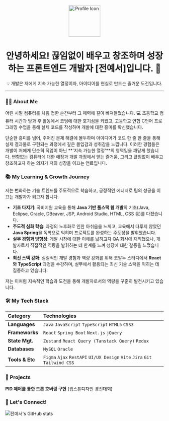 <div align="center">
  <img src="https://github.com/roseraph502on/roseraph502on/assets/136009893/781b0a70-87a2-4a00-afcf-f5c24b6170d4" width="100px" alt="Profile Icon">
  <h1>안녕하세요! 끊임없이 배우고 창조하며 성장하는 프론트엔드 개발자 [전예서]입니다. 🚀</h1>
  <p>💡 개발은 저에게 지속 가능한 열정이자, 아이디어를 현실로 만드는 즐거운 도전입니다.</p>
</div>

---

### 🙋‍♀️ About Me

어린 시절 컴퓨터를 처음 접한 순간부터 그 매력에 깊이 빠져들었습니다. 💻
초등학교 컴퓨터 시간과 방과 후 활동에서 코딩에 대한 호기심을 키웠고, 고등학교 연합 C언어 프로그래밍 수업을 통해 실제 코드를 작성하며 개발에 대한 흥미를 확신했습니다.

단순한 흥미를 넘어, 주어진 문제 해결에 몰두하며 아이디어가 코드 한 줄 한 줄을 통해 실제 결과물로 구현되는 과정에서 깊은 몰입감과 성취감을 느낍니다. 이러한 경험들은 개발이 저에게 단순히 직업이 아닌 **'지속 가능한 열정'**의 영역임을 깨닫게 했습니다. 변함없는 컴퓨터에 대한 애정과 개발 과정에서 얻는 즐거움, 그리고 끊임없이 배우고 창조하고자 하는 의지가 저의 성장을 이끄는 연료입니다.

### 📚 My Learning & Growth Journey

저는 변화하는 기술 트렌드를 주도적으로 학습하고, 긍정적인 에너지로 팀의 성공을 이끄는 개발자가 되고자 합니다.

*   **기초 다지기**: 국비지원 교육을 통해 **Java 기반 풀스택 웹 개발**의 기초(Java, Eclipse, Oracle, DBeaver, JSP, Android Studio, HTML, CSS 등)를 다졌습니다.
*   **주도적 심화 학습**: 과정의 노후화로 인한 아쉬움을 느끼고, 교육에서 다루지 않았던 **Java Spring**을 독학으로 익히며 프로젝트를 완성하는 주도성을 발휘했습니다.
*   **실무 경험과 방향성**: 개발 시장에 대한 이해를 넓히고자 QA 회사에 재직했으나, 개발자로서 직접적인 역량을 발휘하는 데 한계를 느껴 성장에 대한 갈증을 느꼈습니다.
*   **최신 스택 강화**: 실질적인 개발 경험과 역량 강화를 위해 코알누 스터디에서 **React와 TypeScript** 과정을 수강하며, 실무에서 활용되는 최신 기술 스택을 익히는 데 집중하고 있습니다.

저는 이처럼 지속적인 학습과 도전을 통해 개발자로서의 역량을 꾸준히 발전시키고 있습니다.

### 🛠️ My Tech Stack

| Category        | Technologies                                                |
| :-------------- | :---------------------------------------------------------- |
| **Languages**   | `Java` `JavaScript` `TypeScript` `HTML5` `CSS3`             |
| **Frameworks**  | `React` `Spring Boot` `Next.js` `jQuery`                    |
| **State Mgt.**  | `Zustand` `React Query (Tanstack Query)` `Redux`            |
| **Databases**   | `MySQL` `Oracle`                                            |
| **Tools & Etc** | `Figma` `Ajax` `RestAPI` `UI/UX Design` `Vite` `Jira` `Git` `Tailwind CSS` |

### 🔗 Projects
**PID 제어를 통한 드론 호버링 구현** (캡스톤디자인 경진대회)

### 🌱 Let's Connect!
![전예서's GitHub stats](https://github-readme-stats.vercel.app/api?username=YOUR_GITHUB_USERNAME&show_icons=true&theme=vue)
